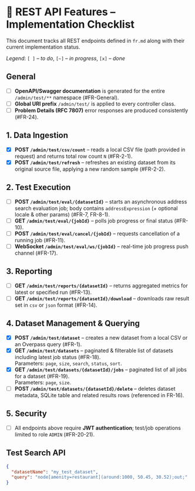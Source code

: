 # 📡 REST API Features – Implementation Checklist

This document tracks all REST endpoints defined in `fr.md` along with their current implementation status.

*Legend*: `[ ]` – *to do*, `[~]` – *in progress*, `[x]` – *done*

## General

- [ ] **OpenAPI/Swagger documentation** is generated for the entire `/admin/test/**` namespace (#FR-General).
- [ ] **Global URI prefix** `/admin/test/` is applied to every controller class.
- [ ] **Problem Details (RFC 7807)** error responses are produced consistently (#FR-24).

## 1. Data Ingestion

- [x] **POST `/admin/test/csv/count`** – reads a local CSV file (path provided in request) and returns total row 
  count `N` (#FR-2-1).
- [x] **POST `/admin/test/refresh`** – refreshes an existing dataset from its original source file, applying a new 
  random sample (#FR-2-2).

## 2. Test Execution

- [ ] **POST `/admin/test/eval/{datasetId}`** – starts an asynchronous address search evaluation job; body contains 
  `addressExpression` (+ optional locale & other params) (#FR-7, FR-8-1).
- [ ] **GET `/admin/test/eval/{jobId}`** – polls job progress or final status (#FR-10).
- [ ] **POST `/admin/test/eval/cancel/{jobId}`** – requests cancellation of a running job (#FR-11).
- [ ] **WebSocket `/admin/test/eval/ws/{jobId}`** – real-time job progress push channel (#FR-17).

## 3. Reporting

- [ ] **GET `/admin/test/reports/{datasetId}`** – returns aggregated metrics for latest or specified run (#FR-13).
- [ ] **GET `/admin/test/reports/{datasetId}/download`** – downloads raw result set in `csv` or `json` format (#FR-14).

## 4. Dataset Management & Querying
- [x] **POST `/admin/test/dataset`** – creates a new dataset from a local CSV or an Overpass query (#FR-1).
- [x] **GET `/admin/test/datasets`** – paginated & filterable list of datasets including latest job status (#FR-18).  
  Parameters: `page`, `size`, `search`, `status`, `sort`.
- [x] **GET `/admin/test/datasets/{datasetId}/jobs`** – paginated list of all jobs for a dataset (#FR-19).  
  Parameters: `page`, `size`.
- [ ] **POST `/admin/test/datasets/{datasetId}/delete`** – deletes dataset metadata, SQLite table and related
  results rows (referenced in FR-16).

## 5. Security

- [ ] All endpoints above require **JWT authentication**; test/job operations limited to role `ADMIN` (#FR-20-21).

## Test Search API

```json
{
  "datasetName": "my_test_dataset",
  "query": "node[amenity=restaurant](around:1000, 50.45, 30.52);out;"
}